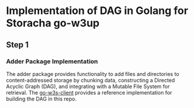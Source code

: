 # Implementation of DAG in Golang for Storacha go-w3up
##  Step 1 
### Adder Package Implementation 
The adder package provides functionality to add files and directories to content-addressed storage by chunking data, constructing a Directed Acyclic Graph (DAG), and integrating with a Mutable File System for retrieval. 
The [go-w3s-client](https://github.com/web3-storage/go-w3s-client) provides a reference implementation for building the DAG in this repo.